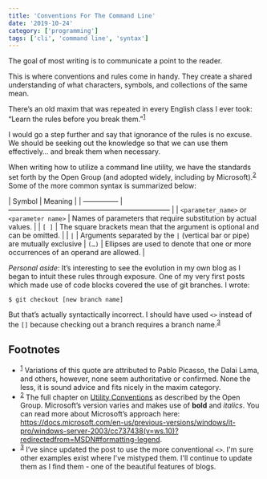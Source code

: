 ```yaml
---
title: 'Conventions For The Command Line'
date: '2019-10-24'
category: ['programming']
tags: ['cli', 'command line', 'syntax']
---
```


The goal of most writing is to communicate a point to the reader.

This is where conventions and rules come in handy. They create a shared understanding of what characters, symbols, and collections of the same mean.

There’s an old maxim that was repeated in every English class I ever took: “Learn the rules before you break them.”<sup>[1](#footnotes)</sup><a id="fn1"></a>

I would go a step further and say that ignorance of the rules is no excuse. We should be seeking out the knowledge so that we can use them effectively… and break them when necessary.

When writing how to utilize a command line utility, we have the standards set forth by the Open Group (and adopted widely, including by Microsoft).<sup>[2](#footnotes)</sup><a id="fn2"></a> Some of the more common syntax is summarized below:

| Symbol | Meaning |
| ————— | ——————————————————————— |
| `<parameter_name>` or `<parameter name>` | Names of parameters that require substitution by actual values. |
| `[ ]` | The square brackets mean that the argument is optional and can be omitted. |
| `|` | Arguments separated by the `|` (vertical bar or pipe) are mutually exclusive
| `(…)` | Ellipses are used to denote that one or more occurrences of an operand are allowed. |

_Personal aside_: It’s interesting to see the evolution in my own blog as I began to intuit these rules through exposure. One of my very first posts which made use of code blocks covered the use of git branches. I wrote:

```shell
$ git checkout [new branch name]
```

But that’s actually syntactically incorrect. I should have used `<>` instead of the `[]` because checking out a branch requires a branch name.<sup>[3](#footnotes)</sup> <a id="fn3"></a>

## Footnotes

- <sup>[1](#fn1)</sup> Variations of this quote are attributed to Pablo Picasso, the Dalai Lama, and others, however, none seem authoritative or confirmed. None the less, it is sound advice and fits nicely in the maxim category.
- <sup>[2](#fn2)</sup> The full chapter on [Utility Conventions](https://pubs.opengroup.org/onlinepubs/9699919799/basedefs/V1_chap12.html) as described by the Open Group. Microsoft’s version varies and makes use of **bold** and _italics_. You can read more about Microsoft’s approach here: https://docs.microsoft.com/en-us/previous-versions/windows/it-pro/windows-server-2003/cc737438(v=ws.10)?redirectedfrom=MSDN#formatting-legend.
- <sup>[3](#fn3)</sup> I’ve since updated the post to use the more conventional `<>`. I'm sure other examples exist where I've mistyped them. I'll continue to update them as I find them - one of the beautiful features of blogs.
